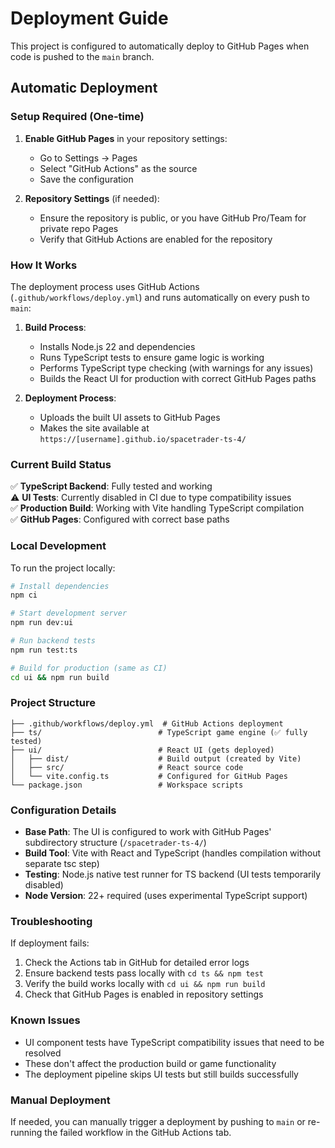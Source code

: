 # Deployment Guide

This project is configured to automatically deploy to GitHub Pages when code is pushed to the `main` branch.

## Automatic Deployment

### Setup Required (One-time)

1. **Enable GitHub Pages** in your repository settings:
   - Go to Settings → Pages
   - Select "GitHub Actions" as the source
   - Save the configuration

2. **Repository Settings** (if needed):
   - Ensure the repository is public, or you have GitHub Pro/Team for private repo Pages
   - Verify that GitHub Actions are enabled for the repository

### How It Works

The deployment process uses GitHub Actions (`.github/workflows/deploy.yml`) and runs automatically on every push to `main`:

1. **Build Process**:
   - Installs Node.js 22 and dependencies
   - Runs TypeScript tests to ensure game logic is working
   - Performs TypeScript type checking (with warnings for any issues)
   - Builds the React UI for production with correct GitHub Pages paths

2. **Deployment Process**:
   - Uploads the built UI assets to GitHub Pages
   - Makes the site available at `https://[username].github.io/spacetrader-ts-4/`

### Current Build Status

✅ **TypeScript Backend**: Fully tested and working  
⚠️  **UI Tests**: Currently disabled in CI due to type compatibility issues  
✅ **Production Build**: Working with Vite handling TypeScript compilation  
✅ **GitHub Pages**: Configured with correct base paths  

### Local Development

To run the project locally:

```bash
# Install dependencies
npm ci

# Start development server
npm run dev:ui

# Run backend tests
npm run test:ts

# Build for production (same as CI)
cd ui && npm run build
```

### Project Structure

```
├── .github/workflows/deploy.yml  # GitHub Actions deployment
├── ts/                          # TypeScript game engine (✅ fully tested)
├── ui/                          # React UI (gets deployed)
│   ├── dist/                    # Build output (created by Vite)
│   ├── src/                     # React source code
│   └── vite.config.ts           # Configured for GitHub Pages
└── package.json                 # Workspace scripts
```

### Configuration Details

- **Base Path**: The UI is configured to work with GitHub Pages' subdirectory structure (`/spacetrader-ts-4/`)
- **Build Tool**: Vite with React and TypeScript (handles compilation without separate tsc step)
- **Testing**: Node.js native test runner for TS backend (UI tests temporarily disabled)
- **Node Version**: 22+ required (uses experimental TypeScript support)

### Troubleshooting

If deployment fails:

1. Check the Actions tab in GitHub for detailed error logs
2. Ensure backend tests pass locally with `cd ts && npm test`
3. Verify the build works locally with `cd ui && npm run build`
4. Check that GitHub Pages is enabled in repository settings

### Known Issues

- UI component tests have TypeScript compatibility issues that need to be resolved
- These don't affect the production build or game functionality
- The deployment pipeline skips UI tests but still builds successfully

### Manual Deployment

If needed, you can manually trigger a deployment by pushing to `main` or re-running the failed workflow in the GitHub Actions tab.
